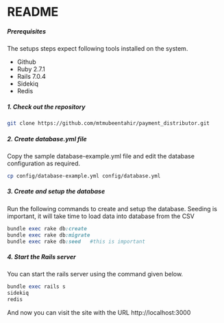 # README

##### Prerequisites

The setups steps expect following tools installed on the system.

- Github
- Ruby 2.7.1
- Rails 7.0.4
- Sidekiq
- Redis

##### 1. Check out the repository

```bash
git clone https://github.com/mtmubeentahir/payment_distributor.git
```

##### 2. Create database.yml file

Copy the sample database-example.yml file and edit the database configuration as required.

```bash
cp config/database-example.yml config/database.yml
```

##### 3. Create and setup the database

Run the following commands to create and setup the database.
Seeding is important, it will take time to load data into database from the CSV

```ruby
bundle exec rake db:create
bundle exec rake db:migrate
bundle exec rake db:seed   #this is important
```

##### 4. Start the Rails server

You can start the rails server using the command given below.

```ruby
bundle exec rails s
sidekiq
redis
```

And now you can visit the site with the URL http://localhost:3000


